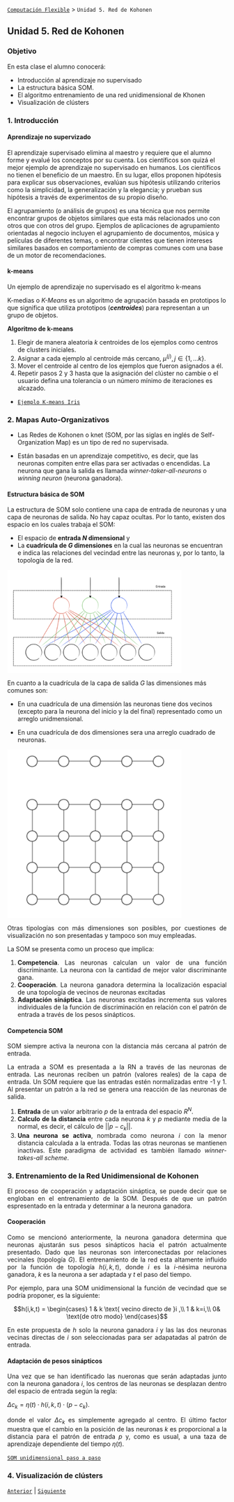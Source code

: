 [`Computación Flexible`](../README.md) > `Unidad 5. Red de Kohonen`

## Unidad 5. Red de Kohonen

### Objetivo

En esta clase el alumno conocerá:

* Introducción al aprendizaje no supervisado
* La estructura básica SOM.
* El algoritmo entrenamiento de una red unidimensional de Khonen
* Visualización de clústers
  
### 1. Introducción 

#### Aprendizaje no supervizado

El aprendizaje supervisado elimina al maestro y requiere que el alumno forme y evalué los conceptos por su cuenta. Los científicos son quizá el mejor ejemplo de aprendizaje no supervisado en humanos. Los científicos no tienen el beneficio de un maestro. En su lugar, ellos proponen hipótesis para explicar sus observaciones, evalúan sus hipótesis utilizando criterios como la simplicidad, la generalización y la elegancia; y prueban sus hipótesis a través de experimentos de su propio diseño.

El agrupamiento  (o análisis de grupos)  es una técnica que nos permite encontrar grupos de objetos similares que esta más relacionados uno con otros que con otros del grupo. Ejemplos de aplicaciones de agrupamiento orientadas al negocio incluyen el agrupamiento de documentos, música y películas de diferentes temas, o encontrar clientes que tienen intereses similares basados en comportamiento de compras comunes com una base de un motor de recomendaciones.

#### k-means

Un ejemplo de aprendizaje no supervisado es el algoritmo k-means

K-medias o *K-Means* es un algoritmo de agrupación basada en prototipos lo que significa que utiliza prototipos (***centroides***) para representan a un grupo de objetos. 

__Algoritmo de k-means__

1. Elegir de manera aleatoria $k$ centroides de los ejemplos como centros de clusters iniciales.
2. Asignar a cada ejemplo al centroide más cercano, $\mu^{(j)}, j \in \{1, \ldots k\}$.
3. Mover el centroide al centro de los ejemplos que fueron asignados a él.
4. Repetir pasos 2 y 3 hasta que la asignación del clúster no cambie o el usuario defina una tolerancia o un número mínimo de iteraciones es alcazado.

* [`Ejemplo K-means Iris`](./code/k_means_sklrn_iris.ipynb)

### 2. Mapas Auto-Organizativos

* Las Redes de Kohonen o knet (SOM, por las siglas en inglés de Self-Organization Map) es un tipo de red no supervisada.

* Están basadas en un aprendizaje competitivo, es decir, que las neuronas compiten entre ellas para ser activadas o encendidas. La neurona que gana la salida es llamada _winner-taker-all-neurons_ o _winning neuron_ (neurona ganadora).

#### Estructura básica de SOM

La estructura de SOM solo contiene una capa de entrada de neuronas y una capa de neuronas de salida. No hay capaz ocultas. Por lo tanto, existen dos espacio en los cuales trabaja el SOM:

- El espacio de **entrada $N$ dimensional** y
- La **cuadrícula de $G$ dimensiones** en la cual las neuronas se encuentran e indica las relaciones del vecindad entre las neuronas y, por lo tanto, la topología de la red.

<div>
<img src="./img/inpu_output.png" align="center" width="400"/>
<div/>

En cuanto a la cuadrícula de la capa de salida $G$ las dimensiones más comunes son:

- En una cuadrícula de una dimensión las neuronas tiene dos vecinos (excepto para la neurona del inicio y la del final) representado como un arreglo unidmensional.

- En una cuadrícula de dos dimensiones sera una arreglo cuadrado de neuronas.

<div>
<img src="./img/arquitectura_SOM.png" align="center" width="400"/>
<div style="text-align: justify;"/>

Otras tipologías con más dimensiones son posibles, por cuestiones de visualización no son presentadas y tampoco son muy empleadas.

La SOM se presenta como  un proceso que implica:  

1. __Competencia__. Las neuronas calculan un valor de una función discriminante. La neurona con la cantidad de mejor valor discriminante gana. 
2. __Cooperación__. La neurona ganadora determina la localización espacial de una topología de vecinos de neuronas excitadas
3. __Adaptación sináptica__. Las neuronas excitadas incrementa sus valores individuales de la función de discriminación en relación con el patrón de entrada a través de los pesos sinápticos. 

#### Competencia SOM

SOM siempre activa la neurona con la distancia más cercana al patrón de entrada.

La entrada a SOM es presentada a la RN a través de las neuronas de entrada. Las neuronas reciben un patrón (valores reales) de la capa de entrada. Un SOM requiere que las entradas estén normalizadas entre -1 y 1. Al presentar un patrón a la red se genera una reacción de las neuronas de salida.

1. **Entrada** de un valor arbitrario $p$ de la entrada del espacio $R^N$.
2. **Calculo de la distancia** entre cada neurona $k$ y $p$ mediante media de la normal, es decir, el cálculo de $||p-c_k||$.
3. **Una neurona se activa**, nombrada como neurona $i$ con la menor distancia calculada a la entrada. Todas las otras neuronas se mantienen inactivas. Este paradigma de actividad es también llamado _winner-takes-all scheme_. 



### 3. Entrenamiento de la Red Unidimensional de Kohonen

El proceso de cooperación y adaptación sináptica, se puede decir que se engloban en el entrenamiento de la SOM. Después de que un patrón espresentado en la entrada y determinar a la neurona ganadora. 

#### Cooperación

Como se mencionó anteriormente, la neurona ganadora determina que neuronas ajustarán sus pesos sinápticos hacia el patrón actualmente presentado. Dado que las neuronas son interconectadas por relaciones vecinales (topología $G$). El entrenamiento de la red esta altamente influido por la función de topología $h(i,k,t)$, donde $i$ es la $i$-nésima neurona ganadora, $k$ es la neurona a ser adaptada y $t$ el paso del tiempo.

Por ejemplo, para una SOM unidimensional la función de vecindad que se podría proponer, es la siguiente:

```math
h(i,k,t) =
\begin{cases}
1 & k \text{ vecino directo de }i ,\\ 1 & k=i,\\
0& \text{de otro modo}
\end{cases}
```

En este propuesta de $h$ solo la neurona ganadora $i$ y las las dos neuronas vecinas directas de $i$ son seleccionadas para ser adapatadas al patrón de entrada.

#### Adaptación de pesos sinápticos

Una vez que se han identificado las nueronas que serán adaptadas junto con la neurona ganadora $i$, los centros de las neuronas se desplazan dentro del espacio de entrada según la regla: 

$\Delta c_k = \eta(t) \cdot h(i,k,t)\cdot(p-c_k)$. 

donde el valor $\Delta c_k$ es simplemente agregado al centro. El último factor muestra que el cambio en la posición de las neuronas $k$ es proporcional a la distancia para el patrón de entrada $p$ y, como es usual, a una taza de aprendizaje dependiente del tiempo $\eta(t)$. 

[`SOM unidimensional paso a paso`](./code/som_unidimensional.ipynb)

### 4. Visualización de clústers


[`Anterior`](../L04-backpropagation/README.md) | [`Siguiente`](../L06-fuzzy-logic/README.md)